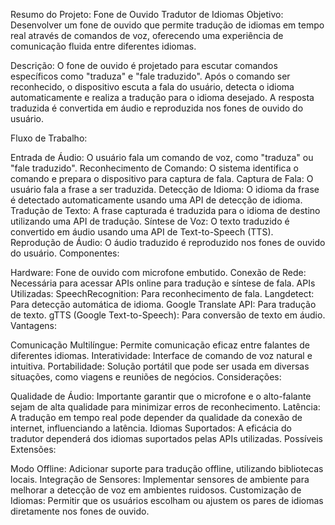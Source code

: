 Resumo do Projeto: Fone de Ouvido Tradutor de Idiomas
Objetivo: Desenvolver um fone de ouvido que permite tradução de idiomas em tempo real através de comandos de voz, oferecendo uma experiência de comunicação fluida entre diferentes idiomas.

Descrição: O fone de ouvido é projetado para escutar comandos específicos como "traduza" e "fale traduzido". Após o comando ser reconhecido, o dispositivo escuta a fala do usuário, detecta o idioma automaticamente e realiza a tradução para o idioma desejado. A resposta traduzida é convertida em áudio e reproduzida nos fones de ouvido do usuário.

Fluxo de Trabalho:

Entrada de Áudio: O usuário fala um comando de voz, como "traduza" ou "fale traduzido".
Reconhecimento de Comando: O sistema identifica o comando e prepara o dispositivo para captura de fala.
Captura de Fala: O usuário fala a frase a ser traduzida.
Detecção de Idioma: O idioma da frase é detectado automaticamente usando uma API de detecção de idioma.
Tradução de Texto: A frase capturada é traduzida para o idioma de destino utilizando uma API de tradução.
Síntese de Voz: O texto traduzido é convertido em áudio usando uma API de Text-to-Speech (TTS).
Reprodução de Áudio: O áudio traduzido é reproduzido nos fones de ouvido do usuário.
Componentes:

Hardware: Fone de ouvido com microfone embutido.
Conexão de Rede: Necessária para acessar APIs online para tradução e síntese de fala.
APIs Utilizadas:
SpeechRecognition: Para reconhecimento de fala.
Langdetect: Para detecção automática de idioma.
Google Translate API: Para tradução de texto.
gTTS (Google Text-to-Speech): Para conversão de texto em áudio.
Vantagens:

Comunicação Multilíngue: Permite comunicação eficaz entre falantes de diferentes idiomas.
Interatividade: Interface de comando de voz natural e intuitiva.
Portabilidade: Solução portátil que pode ser usada em diversas situações, como viagens e reuniões de negócios.
Considerações:

Qualidade de Áudio: Importante garantir que o microfone e o alto-falante sejam de alta qualidade para minimizar erros de reconhecimento.
Latência: A tradução em tempo real pode depender da qualidade da conexão de internet, influenciando a latência.
Idiomas Suportados: A eficácia do tradutor dependerá dos idiomas suportados pelas APIs utilizadas.
Possíveis Extensões:

Modo Offline: Adicionar suporte para tradução offline, utilizando bibliotecas locais.
Integração de Sensores: Implementar sensores de ambiente para melhorar a detecção de voz em ambientes ruidosos.
Customização de Idiomas: Permitir que os usuários escolham ou ajustem os pares de idiomas diretamente nos fones de ouvido.
